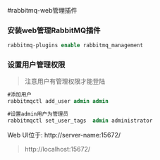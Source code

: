#rabbitmq-web管理插件

### 安装web管理RabbitMQ插件
```sql
rabbitmq-plugins enable rabbitmq_management
```
### 设置用户管理权限
> 注意用户有管理权限才能登陆
```sql
#添加用户
rabbitmqctl add_user admin admin

#设置admin用户为管理员
rabbitmqctl set_user_tags  admin administrator
```

Web UI位于: http://server-name:15672/
> http://localhost:15672/